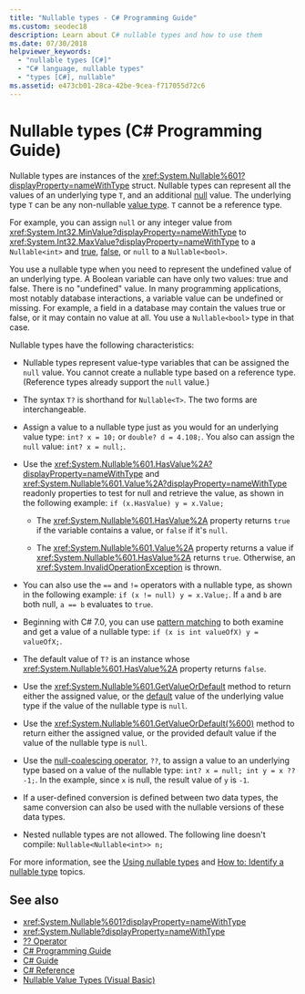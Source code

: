 ```yaml
---
title: "Nullable types - C# Programming Guide"
ms.custom: seodec18
description: Learn about C# nullable types and how to use them
ms.date: 07/30/2018
helpviewer_keywords: 
  - "nullable types [C#]"
  - "C# language, nullable types"
  - "types [C#], nullable"
ms.assetid: e473cb01-28ca-42be-9cea-f717055d72c6
---
```

# Nullable types (C# Programming Guide)

Nullable types are instances of the <xref:System.Nullable%601?displayProperty=nameWithType> struct. Nullable types can represent all the values of an underlying type `T`, and an additional [null](../../language-reference/keywords/null.md) value. The underlying type `T` can be any non-nullable [value type](../../language-reference/keywords/value-types.md). `T` cannot be a reference type.

For example, you can assign `null` or any integer value from <xref:System.Int32.MinValue?displayProperty=nameWithType> to <xref:System.Int32.MaxValue?displayProperty=nameWithType> to a `Nullable<int>` and [true](../../language-reference/keywords/true-literal.md), [false](../../language-reference/keywords/false-literal.md), or `null` to a `Nullable<bool>`.

You use a nullable type when you need to represent the undefined value of an underlying type. A Boolean variable can have only two values: true and false. There is no "undefined" value. In many programming applications, most notably database interactions, a variable value can be undefined or missing. For example, a field in a database may contain the values true or false, or it may contain no value at all. You use a `Nullable<bool>` type in that case.

Nullable types have the following characteristics:
  
- Nullable types represent value-type variables that can be assigned the `null` value. You cannot create a nullable type based on a reference type. (Reference types already support the `null` value.)  
  
- The syntax `T?` is shorthand for `Nullable<T>`. The two forms are interchangeable.  
  
- Assign a value to a nullable type just as you would for an underlying value type: `int? x = 10;` or `double? d = 4.108;`. You also can assign the `null` value: `int? x = null;`.  
  
- Use the <xref:System.Nullable%601.HasValue%2A?displayProperty=nameWithType> and <xref:System.Nullable%601.Value%2A?displayProperty=nameWithType> readonly properties to test for null and retrieve the value, as shown in the following example: `if (x.HasValue) y = x.Value;`  
  
  - The <xref:System.Nullable%601.HasValue%2A> property returns `true` if the variable contains a value, or `false` if it's `null`.
  
  - The <xref:System.Nullable%601.Value%2A> property returns a value if <xref:System.Nullable%601.HasValue%2A> returns `true`. Otherwise, an <xref:System.InvalidOperationException> is thrown.  
  
- You can also use the `==` and `!=` operators with a nullable type, as shown in the following example: `if (x != null) y = x.Value;`. If `a` and `b` are both null, `a == b` evaluates to `true`.  

- Beginning with C# 7.0, you can use [pattern matching](../../pattern-matching.md#the-is-type-pattern-expression) to both examine and get a value of a nullable type: `if (x is int valueOfX) y = valueOfX;`.
  
- The default value of `T?` is an instance whose <xref:System.Nullable%601.HasValue%2A> property returns `false`.  

- Use the <xref:System.Nullable%601.GetValueOrDefault> method to return either the assigned value, or the [default](../../language-reference/keywords/default-values-table.md) value of the underlying value type if the value of the nullable type is `null`.  

- Use the <xref:System.Nullable%601.GetValueOrDefault(%600)> method to return either the assigned value, or the provided default value if the value of the nullable type is `null`.
  
- Use the [null-coalescing operator](../../language-reference/operators/null-coalescing-operator.md), `??`, to assign a value to an underlying type based on a value of the nullable type: `int? x = null; int y = x ?? -1;`. In the example, since `x` is null, the result value of `y` is `-1`.

- If a user-defined conversion is defined between two data types, the same conversion can also be used with the nullable versions of these data types.
  
- Nested nullable types are not allowed. The following line doesn't compile: `Nullable<Nullable<int>> n;`  

For more information, see the [Using nullable types](using-nullable-types.md) and [How to: Identify a nullable type](how-to-identify-a-nullable-type.md) topics.
  
## See also

- <xref:System.Nullable%601?displayProperty=nameWithType>
- <xref:System.Nullable?displayProperty=nameWithType>
- [?? Operator](../../language-reference/operators/null-coalescing-operator.md)
- [C# Programming Guide](../index.md)
- [C# Guide](../../index.md)
- [C# Reference](../../language-reference/index.md)
- [Nullable Value Types (Visual Basic)](../../../visual-basic/programming-guide/language-features/data-types/nullable-value-types.md)
